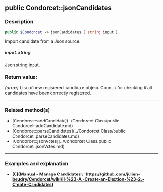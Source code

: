 ## public Condorcet::jsonCandidates

### Description    

```php
public $Condorcet -> jsonCandidates ( string input )
```

Import candidate from a Json source.    


##### **input:** *string*   
Json string input.    



### Return value:   

*(array)* List of new registered candidate object. Count it for checking if all candidates have been correctly registered.


---------------------------------------

### Related method(s)      

* [Condorcet::addCandidate](../Condorcet Class/public Condorcet::addCandidate.md)    
* [Condorcet::parseCandidates](../Condorcet Class/public Condorcet::parseCandidates.md)    
* [Condorcet::jsonVotes](../Condorcet Class/public Condorcet::jsonVotes.md)    

---------------------------------------

### Examples and explanation

* **[0](Manual - Manage Candidates': 'https://github.com/julien-boudry/Condorcet/wiki/II-%23-A.-Create-an-Election-%23-2.-Create-Candidates)**    
